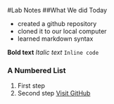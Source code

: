 #Lab Notes
##What We did Today

- created a github repository
- cloned it to our local computer
- learned markdown syntax

**Bold text**
*Italic text*
`Inline code`
### A Numbered List
1. First step
2. Second step
[Visit GitHub](https://github.com)
